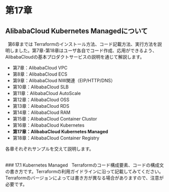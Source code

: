 # 第17章
## AlibabaCloud Kubernetes Managedについて

&nbsp; 第6章までは Terraformのインストール方法、コード記載方法、実行方法を説明しました。第7章-第18章はユーザ各自でコード作成、応用ができるよう、AlibabaCloudの基本プロダクトサービスの説明を通じて解説します。

* 第7章：AlibabaCloud VPC
* 第8章：AlibabaCloud ECS
* 第9章：AlibabaCloud NW関連（EIP/HTTP/DNS）
* 第10章：AlibabaCloud SLB
* 第11章：AlibabaCloud AutoScale
* 第12章：AlibabaCloud OSS
* 第13章：AlibabaCloud RDS
* 第14章：AlibabaCloud RAM
* 第15章：AlibabaCloud Container Clustor
* 第16章：AlibabaCloud Kubernetes
* **第17章：AlibabaCloud Kubernetes Managed**
* 第18章：AlibabaCloud Container Registry

各章それぞれサンプルを交えて説明します。


<br>
### 17.1 Kubernetes Managed
&nbsp; Terraformのコード構成要素、コードの構成文の書き方です。Terraformの利用ガイドラインに沿って記載してみてください。Terraformのバージョンによっては書き方が異なる場合がありますので、注意が必要です。


